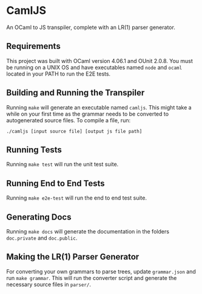 # CamlJS
An OCaml to JS transpiler, complete with an LR(1) parser generator.

## Requirements
This project was built with OCaml version 4.06.1 and OUnit 2.0.8.
You must be running on a UNIX OS and have executables named ```node```
and ```ocaml``` located in your PATH to run the E2E tests.

## Building and Running the Transpiler
Running ``` make ``` will generate an executable named ```camljs```.
This might take a while on your first time as the grammar needs to be converted
to autogenerated source files.
To compile a file, run:
```
./camljs [input source file] [output js file path]
```

## Running Tests
Running ``` make test ``` will run the unit test suite.

## Running End to End Tests
Running ``` make e2e-test ``` will run the end to end test suite.

## Generating Docs
Running ``` make docs ``` will generate the documentation in the
folders ``` doc.private ``` and ``` doc.public ```.

## Making the LR(1) Parser Generator
For converting your own grammars to parse trees, update ```grammar.json``` and
run ```make grammar```. This will run the converter script and generate the
necessary source files in ```parser/```.

